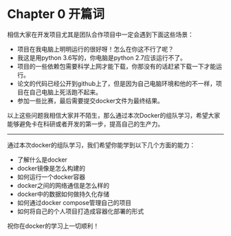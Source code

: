 # Chapter 0 开篇词

相信大家在开发项目尤其是团队合作项目中一定会遇到下面这些场景：

- 项目在我电脑上明明运行的很好呀！怎么在你这不行了呢？
- 我这是用python 3.6写的，你电脑是python 2.7应该运行不了。
- 项目的一些依赖包需要科学上网才能下载，你那没有的话赶紧下载一下才能运行。
- 论文的代码已经公开到github上了，但是因为自己电脑环境和他的不一样，项目在自己电脑上死活跑不起来。
- 参加一些比赛，最后需要提交docker文件为最终结果。

以上这些问题我相信大家并不陌生，那么通过本次Docker的组队学习，希望大家能够避免卡在科研或者开发的第一步，提高自己的生产力。

---

通过本次docker的组队学习，我们希望你能学到以下几个方面的能力：

- 了解什么是docker
- docker镜像是怎么构建的
- 如何运行一个docker容器
- docker之间的网络通信是怎么样的
- docker中的数据如何做持久化存储
- 如何通过docker compose管理自己的项目
- 如何将自己的个人项目打造成容器化部署的形式

祝你在docker的学习上一切顺利！